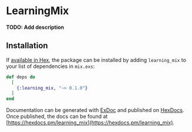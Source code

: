 # LearningMix

**TODO: Add description**

## Installation

If [available in Hex](https://hex.pm/docs/publish), the package can be installed
by adding `learning_mix` to your list of dependencies in `mix.exs`:

```elixir
def deps do
  [
    {:learning_mix, "~> 0.1.0"}
  ]
end
```

Documentation can be generated with [ExDoc](https://github.com/elixir-lang/ex_doc)
and published on [HexDocs](https://hexdocs.pm). Once published, the docs can
be found at [https://hexdocs.pm/learning_mix](https://hexdocs.pm/learning_mix).

